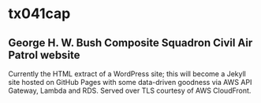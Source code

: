 # tx041cap
## George H. W. Bush Composite Squadron Civil Air Patrol website

Currently the HTML extract of a WordPress site; this will become a Jekyll site hosted on GitHub Pages with some data-driven goodness via AWS API Gateway, Lambda and RDS.  Served over TLS courtesy of AWS CloudFront.
